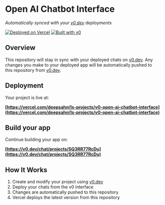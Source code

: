 # Open AI Chatbot Interface

*Automatically synced with your [v0.dev](https://v0.dev) deployments*

[![Deployed on Vercel](https://img.shields.io/badge/Deployed%20on-Vercel-black?style=for-the-badge&logo=vercel)](https://vercel.com/deepsahni1s-projects/v0-open-ai-chatbot-interface)
[![Built with v0](https://img.shields.io/badge/Built%20with-v0.dev-black?style=for-the-badge)](https://v0.dev/chat/projects/SQ3RR77RcDu)

## Overview

This repository will stay in sync with your deployed chats on [v0.dev](https://v0.dev).
Any changes you make to your deployed app will be automatically pushed to this repository from [v0.dev](https://v0.dev).

## Deployment

Your project is live at:

**[https://vercel.com/deepsahni1s-projects/v0-open-ai-chatbot-interface](https://vercel.com/deepsahni1s-projects/v0-open-ai-chatbot-interface)**

## Build your app

Continue building your app on:

**[https://v0.dev/chat/projects/SQ3RR77RcDu](https://v0.dev/chat/projects/SQ3RR77RcDu)**

## How It Works

1. Create and modify your project using [v0.dev](https://v0.dev)
2. Deploy your chats from the v0 interface
3. Changes are automatically pushed to this repository
4. Vercel deploys the latest version from this repository